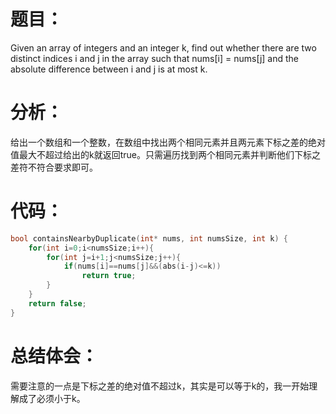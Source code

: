 题目：
==
Given an array of integers and an integer k, find out whether there are two distinct indices i and j in the array such that nums[i] = nums[j] and the absolute difference between i and j is at most k. 

分析：
==
给出一个数组和一个整数，在数组中找出两个相同元素并且两元素下标之差的绝对值最大不超过给出的k就返回true。只需遍历找到两个相同元素并判断他们下标之差符不符合要求即可。

代码：
==
```C
bool containsNearbyDuplicate(int* nums, int numsSize, int k) {
    for(int i=0;i<numsSize;i++){
        for(int j=i+1;j<numsSize;j++){
            if(nums[i]==nums[j]&&(abs(i-j)<=k))
                return true;
        }
    }
    return false;
}
```

总结体会：
==
需要注意的一点是下标之差的绝对值不超过k，其实是可以等于k的，我一开始理解成了必须小于k。
